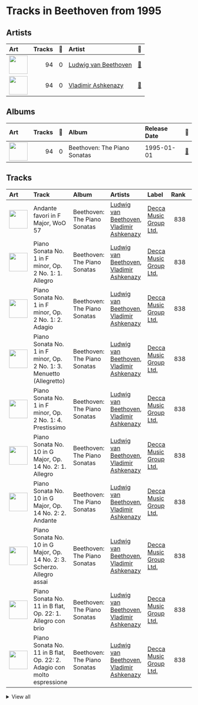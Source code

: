 # Tracks in Beethoven from 1995

## Artists

| Art | Tracks | 💚 | Artist | 🔗 |
|:---|---:|---:|:---|:---|
| <img src="https://i.scdn.co/image/db022999443da6f89e250086329d98b17399b346" alt="" width="50" /> | 94 | 0 | [Ludwig van Beethoven](../../../artists/ludwig_van_beethoven/overview.md) | [🔗](https://open.spotify.com/artist/2wOqMjp9TyABvtHdOSOTUS) |
| <img src="https://i.scdn.co/image/ab6761610000e5eba5a4a932f73faefc19b4e24f" alt="" width="50" /> | 94 | 0 | [Vladimir Ashkenazy](../../../artists/vladimir_ashkenazy/overview.md) | [🔗](https://open.spotify.com/artist/20iZXzMb8LoWXOeca32i82) |

## Albums

| Art | Tracks | 💚 | Album | Release Date | 🔗 |
|:---|---:|---:|:---|:---|:---|
| <img src="https://i.scdn.co/image/ab67616d0000b273c18e2114a3a3ef543635197a" alt="" width="50" /> | 94 | 0 | Beethoven: The Piano Sonatas | 1995-01-01 | [🔗](https://open.spotify.com/album/7xbsSOswKgms1fUFuwKArz) |

## Tracks



| Art | Track | Album | Artists | Label | Rank | 💚 | 🔗 |
|:---|:---|:---|:---|:---|---:|:---|:---|
| <img src="https://i.scdn.co/image/ab67616d0000b273c18e2114a3a3ef543635197a" alt="" width="50" /> | Andante favori in F Major, WoO 57 | Beethoven: The Piano Sonatas | [Ludwig van Beethoven](../../../artists/ludwig_van_beethoven/overview.md), [Vladimir Ashkenazy](../../../artists/vladimir_ashkenazy/overview.md) | [Decca Music Group Ltd.](../../../labels/decca_music_group_ltd_) | 838 | | [🔗](https://open.spotify.com/track/6XvANHX6bfvmhYyvYwUQih) |
| <img src="https://i.scdn.co/image/ab67616d0000b273c18e2114a3a3ef543635197a" alt="" width="50" /> | Piano Sonata No. 1 in F minor, Op. 2 No. 1: 1. Allegro | Beethoven: The Piano Sonatas | [Ludwig van Beethoven](../../../artists/ludwig_van_beethoven/overview.md), [Vladimir Ashkenazy](../../../artists/vladimir_ashkenazy/overview.md) | [Decca Music Group Ltd.](../../../labels/decca_music_group_ltd_) | 838 | | [🔗](https://open.spotify.com/track/2E0Q7KZ2b6wTMsuDA8lRhz) |
| <img src="https://i.scdn.co/image/ab67616d0000b273c18e2114a3a3ef543635197a" alt="" width="50" /> | Piano Sonata No. 1 in F minor, Op. 2 No. 1: 2. Adagio | Beethoven: The Piano Sonatas | [Ludwig van Beethoven](../../../artists/ludwig_van_beethoven/overview.md), [Vladimir Ashkenazy](../../../artists/vladimir_ashkenazy/overview.md) | [Decca Music Group Ltd.](../../../labels/decca_music_group_ltd_) | 838 | | [🔗](https://open.spotify.com/track/4PpdgsxpYNn7VJBQJX4jy2) |
| <img src="https://i.scdn.co/image/ab67616d0000b273c18e2114a3a3ef543635197a" alt="" width="50" /> | Piano Sonata No. 1 in F minor, Op. 2 No. 1: 3. Menuetto (Allegretto) | Beethoven: The Piano Sonatas | [Ludwig van Beethoven](../../../artists/ludwig_van_beethoven/overview.md), [Vladimir Ashkenazy](../../../artists/vladimir_ashkenazy/overview.md) | [Decca Music Group Ltd.](../../../labels/decca_music_group_ltd_) | 838 | | [🔗](https://open.spotify.com/track/67SOOKfcONBy6SdpoVz2bL) |
| <img src="https://i.scdn.co/image/ab67616d0000b273c18e2114a3a3ef543635197a" alt="" width="50" /> | Piano Sonata No. 1 in F minor, Op. 2 No. 1: 4. Prestissimo | Beethoven: The Piano Sonatas | [Ludwig van Beethoven](../../../artists/ludwig_van_beethoven/overview.md), [Vladimir Ashkenazy](../../../artists/vladimir_ashkenazy/overview.md) | [Decca Music Group Ltd.](../../../labels/decca_music_group_ltd_) | 838 | | [🔗](https://open.spotify.com/track/1Wrn95wC9svYqRRPovuW8x) |
| <img src="https://i.scdn.co/image/ab67616d0000b273c18e2114a3a3ef543635197a" alt="" width="50" /> | Piano Sonata No. 10 in G Major, Op. 14 No. 2: 1. Allegro | Beethoven: The Piano Sonatas | [Ludwig van Beethoven](../../../artists/ludwig_van_beethoven/overview.md), [Vladimir Ashkenazy](../../../artists/vladimir_ashkenazy/overview.md) | [Decca Music Group Ltd.](../../../labels/decca_music_group_ltd_) | 838 | | [🔗](https://open.spotify.com/track/2gamjD7tMdIsxVpYBC86I2) |
| <img src="https://i.scdn.co/image/ab67616d0000b273c18e2114a3a3ef543635197a" alt="" width="50" /> | Piano Sonata No. 10 in G Major, Op. 14 No. 2: 2. Andante | Beethoven: The Piano Sonatas | [Ludwig van Beethoven](../../../artists/ludwig_van_beethoven/overview.md), [Vladimir Ashkenazy](../../../artists/vladimir_ashkenazy/overview.md) | [Decca Music Group Ltd.](../../../labels/decca_music_group_ltd_) | 838 | | [🔗](https://open.spotify.com/track/6F6k480dc0Xm5VAsdotoGp) |
| <img src="https://i.scdn.co/image/ab67616d0000b273c18e2114a3a3ef543635197a" alt="" width="50" /> | Piano Sonata No. 10 in G Major, Op. 14 No. 2: 3. Scherzo. Allegro assai | Beethoven: The Piano Sonatas | [Ludwig van Beethoven](../../../artists/ludwig_van_beethoven/overview.md), [Vladimir Ashkenazy](../../../artists/vladimir_ashkenazy/overview.md) | [Decca Music Group Ltd.](../../../labels/decca_music_group_ltd_) | 838 | | [🔗](https://open.spotify.com/track/0VEufDhQQQvz863wJ7unXm) |
| <img src="https://i.scdn.co/image/ab67616d0000b273c18e2114a3a3ef543635197a" alt="" width="50" /> | Piano Sonata No. 11 in B flat, Op. 22: 1. Allegro con brio | Beethoven: The Piano Sonatas | [Ludwig van Beethoven](../../../artists/ludwig_van_beethoven/overview.md), [Vladimir Ashkenazy](../../../artists/vladimir_ashkenazy/overview.md) | [Decca Music Group Ltd.](../../../labels/decca_music_group_ltd_) | 838 | | [🔗](https://open.spotify.com/track/0JGm7LxCumF7nRrUlF5QIt) |
| <img src="https://i.scdn.co/image/ab67616d0000b273c18e2114a3a3ef543635197a" alt="" width="50" /> | Piano Sonata No. 11 in B flat, Op. 22: 2. Adagio con molto espressione | Beethoven: The Piano Sonatas | [Ludwig van Beethoven](../../../artists/ludwig_van_beethoven/overview.md), [Vladimir Ashkenazy](../../../artists/vladimir_ashkenazy/overview.md) | [Decca Music Group Ltd.](../../../labels/decca_music_group_ltd_) | 838 | | [🔗](https://open.spotify.com/track/6tB9IboWrHcn2gu1yPkN18) |


<details>
<summary>View all</summary>

| Art | Track | Album | Artists | Label | Rank | 💚 | 🔗 |
|:---|:---|:---|:---|:---|---:|:---|:---|
| <img src="https://i.scdn.co/image/ab67616d0000b273c18e2114a3a3ef543635197a" alt="" width="50" /> | Piano Sonata No. 11 in B flat, Op. 22: 3. Menuetto | Beethoven: The Piano Sonatas | [Ludwig van Beethoven](../../../artists/ludwig_van_beethoven/overview.md), [Vladimir Ashkenazy](../../../artists/vladimir_ashkenazy/overview.md) | [Decca Music Group Ltd.](../../../labels/decca_music_group_ltd_) | 838 | | [🔗](https://open.spotify.com/track/6Cf92UVZEP2X4IVG96Rxlx) |
| <img src="https://i.scdn.co/image/ab67616d0000b273c18e2114a3a3ef543635197a" alt="" width="50" /> | Piano Sonata No. 11 in B flat, Op. 22: 4. Rondo (Allegretto) | Beethoven: The Piano Sonatas | [Ludwig van Beethoven](../../../artists/ludwig_van_beethoven/overview.md), [Vladimir Ashkenazy](../../../artists/vladimir_ashkenazy/overview.md) | [Decca Music Group Ltd.](../../../labels/decca_music_group_ltd_) | 838 | | [🔗](https://open.spotify.com/track/09TzZIZStFNY1Kza5CEgRr) |
| <img src="https://i.scdn.co/image/ab67616d0000b273c18e2114a3a3ef543635197a" alt="" width="50" /> | Piano Sonata No. 12 in A flat, Op. 26: 1. Andante con variazioni | Beethoven: The Piano Sonatas | [Ludwig van Beethoven](../../../artists/ludwig_van_beethoven/overview.md), [Vladimir Ashkenazy](../../../artists/vladimir_ashkenazy/overview.md) | [Decca Music Group Ltd.](../../../labels/decca_music_group_ltd_) | 838 | | [🔗](https://open.spotify.com/track/0jZpofwQyc0pgFCLISZyqH) |
| <img src="https://i.scdn.co/image/ab67616d0000b273c18e2114a3a3ef543635197a" alt="" width="50" /> | Piano Sonata No. 12 in A flat, Op. 26: 2. Scherzo (Allegro molto) | Beethoven: The Piano Sonatas | [Ludwig van Beethoven](../../../artists/ludwig_van_beethoven/overview.md), [Vladimir Ashkenazy](../../../artists/vladimir_ashkenazy/overview.md) | [Decca Music Group Ltd.](../../../labels/decca_music_group_ltd_) | 838 | | [🔗](https://open.spotify.com/track/1ceRZjxysooUhNqjsvetIF) |
| <img src="https://i.scdn.co/image/ab67616d0000b273c18e2114a3a3ef543635197a" alt="" width="50" /> | Piano Sonata No. 12 in A flat, Op. 26: 3. Marcia funebre sulla morte d'un Eroe | Beethoven: The Piano Sonatas | [Ludwig van Beethoven](../../../artists/ludwig_van_beethoven/overview.md), [Vladimir Ashkenazy](../../../artists/vladimir_ashkenazy/overview.md) | [Decca Music Group Ltd.](../../../labels/decca_music_group_ltd_) | 838 | | [🔗](https://open.spotify.com/track/3ao7nFG8rHS8OYbCvA0Cuo) |
| <img src="https://i.scdn.co/image/ab67616d0000b273c18e2114a3a3ef543635197a" alt="" width="50" /> | Piano Sonata No. 12 in A flat, Op. 26: 4. Allegro | Beethoven: The Piano Sonatas | [Ludwig van Beethoven](../../../artists/ludwig_van_beethoven/overview.md), [Vladimir Ashkenazy](../../../artists/vladimir_ashkenazy/overview.md) | [Decca Music Group Ltd.](../../../labels/decca_music_group_ltd_) | 838 | | [🔗](https://open.spotify.com/track/31AZdDNdlQCUezidrDWH47) |
| <img src="https://i.scdn.co/image/ab67616d0000b273c18e2114a3a3ef543635197a" alt="" width="50" /> | Piano Sonata No. 13 in E flat, Op. 27 No. 1: 1. Andante - Allegro - Tempo I | Beethoven: The Piano Sonatas | [Ludwig van Beethoven](../../../artists/ludwig_van_beethoven/overview.md), [Vladimir Ashkenazy](../../../artists/vladimir_ashkenazy/overview.md) | [Decca Music Group Ltd.](../../../labels/decca_music_group_ltd_) | 838 | | [🔗](https://open.spotify.com/track/3sEMnEwMLitPryhuGxgQpV) |
| <img src="https://i.scdn.co/image/ab67616d0000b273c18e2114a3a3ef543635197a" alt="" width="50" /> | Piano Sonata No. 13 in E flat, Op. 27 No. 1: 3. Adagio con espressione | Beethoven: The Piano Sonatas | [Ludwig van Beethoven](../../../artists/ludwig_van_beethoven/overview.md), [Vladimir Ashkenazy](../../../artists/vladimir_ashkenazy/overview.md) | [Decca Music Group Ltd.](../../../labels/decca_music_group_ltd_) | 838 | | [🔗](https://open.spotify.com/track/69FbfBxdOQ46TrFPBcUnYZ) |
| <img src="https://i.scdn.co/image/ab67616d0000b273c18e2114a3a3ef543635197a" alt="" width="50" /> | Piano Sonata No. 13 in E flat, Op. 27 No. 1: 4. Allegro vivace - Tempo I - Presto | Beethoven: The Piano Sonatas | [Ludwig van Beethoven](../../../artists/ludwig_van_beethoven/overview.md), [Vladimir Ashkenazy](../../../artists/vladimir_ashkenazy/overview.md) | [Decca Music Group Ltd.](../../../labels/decca_music_group_ltd_) | 838 | | [🔗](https://open.spotify.com/track/3dK10JRS2TarLCLWZbo27R) |
| <img src="https://i.scdn.co/image/ab67616d0000b273c18e2114a3a3ef543635197a" alt="" width="50" /> | Piano Sonata No. 13 in E flat, Op. 27, No. 1: 2. Allegro molto e vivace | Beethoven: The Piano Sonatas | [Ludwig van Beethoven](../../../artists/ludwig_van_beethoven/overview.md), [Vladimir Ashkenazy](../../../artists/vladimir_ashkenazy/overview.md) | [Decca Music Group Ltd.](../../../labels/decca_music_group_ltd_) | 838 | | [🔗](https://open.spotify.com/track/5TooCaJdIpM4PSFIAKpqOx) |
| <img src="https://i.scdn.co/image/ab67616d0000b273c18e2114a3a3ef543635197a" alt="" width="50" /> | Piano Sonata No. 15 in D, Op. 28 -"Pastorale": 1. Allegro | Beethoven: The Piano Sonatas | [Ludwig van Beethoven](../../../artists/ludwig_van_beethoven/overview.md), [Vladimir Ashkenazy](../../../artists/vladimir_ashkenazy/overview.md) | [Decca Music Group Ltd.](../../../labels/decca_music_group_ltd_) | 838 | | [🔗](https://open.spotify.com/track/3eiAUStWjc93DBuEPlEBSP) |
| <img src="https://i.scdn.co/image/ab67616d0000b273c18e2114a3a3ef543635197a" alt="" width="50" /> | Piano Sonata No. 15 in D, Op. 28 -"Pastorale": 2. Andante | Beethoven: The Piano Sonatas | [Ludwig van Beethoven](../../../artists/ludwig_van_beethoven/overview.md), [Vladimir Ashkenazy](../../../artists/vladimir_ashkenazy/overview.md) | [Decca Music Group Ltd.](../../../labels/decca_music_group_ltd_) | 838 | | [🔗](https://open.spotify.com/track/5xydghdYPMMVdQJTVX2ZPX) |
| <img src="https://i.scdn.co/image/ab67616d0000b273c18e2114a3a3ef543635197a" alt="" width="50" /> | Piano Sonata No. 15 in D, Op. 28 -"Pastorale": 3. Scherzo (Allegro assai) | Beethoven: The Piano Sonatas | [Ludwig van Beethoven](../../../artists/ludwig_van_beethoven/overview.md), [Vladimir Ashkenazy](../../../artists/vladimir_ashkenazy/overview.md) | [Decca Music Group Ltd.](../../../labels/decca_music_group_ltd_) | 838 | | [🔗](https://open.spotify.com/track/3PzrgxokeKboRe1MyMkAsz) |
| <img src="https://i.scdn.co/image/ab67616d0000b273c18e2114a3a3ef543635197a" alt="" width="50" /> | Piano Sonata No. 15 in D, Op. 28 -"Pastorale": 4. Rondo. Allegro ma non troppo | Beethoven: The Piano Sonatas | [Ludwig van Beethoven](../../../artists/ludwig_van_beethoven/overview.md), [Vladimir Ashkenazy](../../../artists/vladimir_ashkenazy/overview.md) | [Decca Music Group Ltd.](../../../labels/decca_music_group_ltd_) | 838 | | [🔗](https://open.spotify.com/track/32ohdHhdVPpZtRKlZv6dS5) |
| <img src="https://i.scdn.co/image/ab67616d0000b273c18e2114a3a3ef543635197a" alt="" width="50" /> | Piano Sonata No. 16 in G, Op. 31 No. 1: 1. Allegro vivace | Beethoven: The Piano Sonatas | [Ludwig van Beethoven](../../../artists/ludwig_van_beethoven/overview.md), [Vladimir Ashkenazy](../../../artists/vladimir_ashkenazy/overview.md) | [Decca Music Group Ltd.](../../../labels/decca_music_group_ltd_) | 838 | | [🔗](https://open.spotify.com/track/5r3qjqRLBS0SsLkuuBVntw) |
| <img src="https://i.scdn.co/image/ab67616d0000b273c18e2114a3a3ef543635197a" alt="" width="50" /> | Piano Sonata No. 16 in G, Op. 31 No. 1: 2. Adagio grazioso | Beethoven: The Piano Sonatas | [Ludwig van Beethoven](../../../artists/ludwig_van_beethoven/overview.md), [Vladimir Ashkenazy](../../../artists/vladimir_ashkenazy/overview.md) | [Decca Music Group Ltd.](../../../labels/decca_music_group_ltd_) | 838 | | [🔗](https://open.spotify.com/track/55X24BGkDWD7lsHNsmGSY3) |
| <img src="https://i.scdn.co/image/ab67616d0000b273c18e2114a3a3ef543635197a" alt="" width="50" /> | Piano Sonata No. 16 in G, Op. 31 No. 1: 3. Rondo (Allegretto) | Beethoven: The Piano Sonatas | [Ludwig van Beethoven](../../../artists/ludwig_van_beethoven/overview.md), [Vladimir Ashkenazy](../../../artists/vladimir_ashkenazy/overview.md) | [Decca Music Group Ltd.](../../../labels/decca_music_group_ltd_) | 838 | | [🔗](https://open.spotify.com/track/4QpCaoTElARQj31WH2lPAx) |
| <img src="https://i.scdn.co/image/ab67616d0000b273c18e2114a3a3ef543635197a" alt="" width="50" /> | Piano Sonata No. 17 in D minor, Op. 31 No. 2 -"Tempest": 1. Largo - Allegro | Beethoven: The Piano Sonatas | [Ludwig van Beethoven](../../../artists/ludwig_van_beethoven/overview.md), [Vladimir Ashkenazy](../../../artists/vladimir_ashkenazy/overview.md) | [Decca Music Group Ltd.](../../../labels/decca_music_group_ltd_) | 838 | | [🔗](https://open.spotify.com/track/4mduuj01b4mVak85MrC7OF) |
| <img src="https://i.scdn.co/image/ab67616d0000b273c18e2114a3a3ef543635197a" alt="" width="50" /> | Piano Sonata No. 17 in D minor, Op. 31 No. 2 -"Tempest": 2. Adagio | Beethoven: The Piano Sonatas | [Ludwig van Beethoven](../../../artists/ludwig_van_beethoven/overview.md), [Vladimir Ashkenazy](../../../artists/vladimir_ashkenazy/overview.md) | [Decca Music Group Ltd.](../../../labels/decca_music_group_ltd_) | 838 | | [🔗](https://open.spotify.com/track/3HtCNpL6JQ5k5Mqtee3kWc) |
| <img src="https://i.scdn.co/image/ab67616d0000b273c18e2114a3a3ef543635197a" alt="" width="50" /> | Piano Sonata No. 17 in D minor, Op. 31 No. 2 -"Tempest": 3. Allegretto | Beethoven: The Piano Sonatas | [Ludwig van Beethoven](../../../artists/ludwig_van_beethoven/overview.md), [Vladimir Ashkenazy](../../../artists/vladimir_ashkenazy/overview.md) | [Decca Music Group Ltd.](../../../labels/decca_music_group_ltd_) | 838 | | [🔗](https://open.spotify.com/track/6hSk9N1dglIFXwSGVZW3XC) |
| <img src="https://i.scdn.co/image/ab67616d0000b273c18e2114a3a3ef543635197a" alt="" width="50" /> | Piano Sonata No. 18 in E flat, Op. 31 No. 3 -"The Hunt": 1. Allegro | Beethoven: The Piano Sonatas | [Ludwig van Beethoven](../../../artists/ludwig_van_beethoven/overview.md), [Vladimir Ashkenazy](../../../artists/vladimir_ashkenazy/overview.md) | [Decca Music Group Ltd.](../../../labels/decca_music_group_ltd_) | 838 | | [🔗](https://open.spotify.com/track/06WBwk3ploTpWPjgM2jdF0) |
| <img src="https://i.scdn.co/image/ab67616d0000b273c18e2114a3a3ef543635197a" alt="" width="50" /> | Piano Sonata No. 18 in E flat, Op. 31 No. 3 -"The Hunt": 2. Scherzo (Allegretto vivace) | Beethoven: The Piano Sonatas | [Ludwig van Beethoven](../../../artists/ludwig_van_beethoven/overview.md), [Vladimir Ashkenazy](../../../artists/vladimir_ashkenazy/overview.md) | [Decca Music Group Ltd.](../../../labels/decca_music_group_ltd_) | 838 | | [🔗](https://open.spotify.com/track/6ghMfD0tM3XxGxhTLQ1ilI) |
| <img src="https://i.scdn.co/image/ab67616d0000b273c18e2114a3a3ef543635197a" alt="" width="50" /> | Piano Sonata No. 18 in E flat, Op. 31 No. 3 -"The Hunt": 3. Menuetto (Moderato e grazioso) | Beethoven: The Piano Sonatas | [Ludwig van Beethoven](../../../artists/ludwig_van_beethoven/overview.md), [Vladimir Ashkenazy](../../../artists/vladimir_ashkenazy/overview.md) | [Decca Music Group Ltd.](../../../labels/decca_music_group_ltd_) | 838 | | [🔗](https://open.spotify.com/track/0Ug52ip9Z9uCWXhicp3lb7) |
| <img src="https://i.scdn.co/image/ab67616d0000b273c18e2114a3a3ef543635197a" alt="" width="50" /> | Piano Sonata No. 18 in E flat, Op. 31 No. 3 -"The Hunt": 4. Presto con fuoco | Beethoven: The Piano Sonatas | [Ludwig van Beethoven](../../../artists/ludwig_van_beethoven/overview.md), [Vladimir Ashkenazy](../../../artists/vladimir_ashkenazy/overview.md) | [Decca Music Group Ltd.](../../../labels/decca_music_group_ltd_) | 838 | | [🔗](https://open.spotify.com/track/4G1SNHok5v4z8EhG4dsZBi) |
| <img src="https://i.scdn.co/image/ab67616d0000b273c18e2114a3a3ef543635197a" alt="" width="50" /> | Piano Sonata No. 19 in G minor, Op. 49 No. 1: 1. Andante | Beethoven: The Piano Sonatas | [Ludwig van Beethoven](../../../artists/ludwig_van_beethoven/overview.md), [Vladimir Ashkenazy](../../../artists/vladimir_ashkenazy/overview.md) | [Decca Music Group Ltd.](../../../labels/decca_music_group_ltd_) | 838 | | [🔗](https://open.spotify.com/track/6fnnJxQzSmNrgZubGxEfoR) |
| <img src="https://i.scdn.co/image/ab67616d0000b273c18e2114a3a3ef543635197a" alt="" width="50" /> | Piano Sonata No. 19 in G minor, Op. 49 No. 1: 2. Rondo (Allegro) | Beethoven: The Piano Sonatas | [Ludwig van Beethoven](../../../artists/ludwig_van_beethoven/overview.md), [Vladimir Ashkenazy](../../../artists/vladimir_ashkenazy/overview.md) | [Decca Music Group Ltd.](../../../labels/decca_music_group_ltd_) | 838 | | [🔗](https://open.spotify.com/track/2yYoMpdah6zLxZakpCFs9I) |
| <img src="https://i.scdn.co/image/ab67616d0000b273c18e2114a3a3ef543635197a" alt="" width="50" /> | Piano Sonata No. 2 in A, Op. 2 No. 2: 1. Allegro vivace | Beethoven: The Piano Sonatas | [Ludwig van Beethoven](../../../artists/ludwig_van_beethoven/overview.md), [Vladimir Ashkenazy](../../../artists/vladimir_ashkenazy/overview.md) | [Decca Music Group Ltd.](../../../labels/decca_music_group_ltd_) | 838 | | [🔗](https://open.spotify.com/track/0j6XoSUHbf3aj487ZOn6t6) |
| <img src="https://i.scdn.co/image/ab67616d0000b273c18e2114a3a3ef543635197a" alt="" width="50" /> | Piano Sonata No. 2 in A, Op. 2 No. 2: 2. Largo appassionato | Beethoven: The Piano Sonatas | [Ludwig van Beethoven](../../../artists/ludwig_van_beethoven/overview.md), [Vladimir Ashkenazy](../../../artists/vladimir_ashkenazy/overview.md) | [Decca Music Group Ltd.](../../../labels/decca_music_group_ltd_) | 838 | | [🔗](https://open.spotify.com/track/0wAtZN1NyyFr85GOz4IoZK) |
| <img src="https://i.scdn.co/image/ab67616d0000b273c18e2114a3a3ef543635197a" alt="" width="50" /> | Piano Sonata No. 2 in A, Op. 2 No. 2: 3. Scherzo (Allegretto) | Beethoven: The Piano Sonatas | [Ludwig van Beethoven](../../../artists/ludwig_van_beethoven/overview.md), [Vladimir Ashkenazy](../../../artists/vladimir_ashkenazy/overview.md) | [Decca Music Group Ltd.](../../../labels/decca_music_group_ltd_) | 838 | | [🔗](https://open.spotify.com/track/0cN0dCON1MqFJmDG2TYD07) |
| <img src="https://i.scdn.co/image/ab67616d0000b273c18e2114a3a3ef543635197a" alt="" width="50" /> | Piano Sonata No. 2 in A, Op. 2 No. 2: 4. Rondo (Grazioso) | Beethoven: The Piano Sonatas | [Ludwig van Beethoven](../../../artists/ludwig_van_beethoven/overview.md), [Vladimir Ashkenazy](../../../artists/vladimir_ashkenazy/overview.md) | [Decca Music Group Ltd.](../../../labels/decca_music_group_ltd_) | 838 | | [🔗](https://open.spotify.com/track/1Lv1DwrC0wphiUnlhDczkK) |
| <img src="https://i.scdn.co/image/ab67616d0000b273c18e2114a3a3ef543635197a" alt="" width="50" /> | Piano Sonata No. 20 in G, Op. 49 No. 2: 1. Allegro ma non troppo | Beethoven: The Piano Sonatas | [Ludwig van Beethoven](../../../artists/ludwig_van_beethoven/overview.md), [Vladimir Ashkenazy](../../../artists/vladimir_ashkenazy/overview.md) | [Decca Music Group Ltd.](../../../labels/decca_music_group_ltd_) | 838 | | [🔗](https://open.spotify.com/track/7onetNzttpXOktzvYhHjEE) |
| <img src="https://i.scdn.co/image/ab67616d0000b273c18e2114a3a3ef543635197a" alt="" width="50" /> | Piano Sonata No. 20 in G, Op. 49 No. 2: 2. Tempo di Menuetto | Beethoven: The Piano Sonatas | [Ludwig van Beethoven](../../../artists/ludwig_van_beethoven/overview.md), [Vladimir Ashkenazy](../../../artists/vladimir_ashkenazy/overview.md) | [Decca Music Group Ltd.](../../../labels/decca_music_group_ltd_) | 838 | | [🔗](https://open.spotify.com/track/34c7zY3bo50nlq6x69nfNc) |
| <img src="https://i.scdn.co/image/ab67616d0000b273c18e2114a3a3ef543635197a" alt="" width="50" /> | Piano Sonata No. 21 in C Major, Op. 53 "Waldstein": I. Allegro con brio | Beethoven: The Piano Sonatas | [Ludwig van Beethoven](../../../artists/ludwig_van_beethoven/overview.md), [Vladimir Ashkenazy](../../../artists/vladimir_ashkenazy/overview.md) | [Decca Music Group Ltd.](../../../labels/decca_music_group_ltd_) | 838 | | [🔗](https://open.spotify.com/track/6mhZMduiw9NIIRk75k9WVy) |
| <img src="https://i.scdn.co/image/ab67616d0000b273c18e2114a3a3ef543635197a" alt="" width="50" /> | Piano Sonata No. 21 in C Major, Op. 53 "Waldstein": II. Introduzione (Adagio molto) | Beethoven: The Piano Sonatas | [Ludwig van Beethoven](../../../artists/ludwig_van_beethoven/overview.md), [Vladimir Ashkenazy](../../../artists/vladimir_ashkenazy/overview.md) | [Decca Music Group Ltd.](../../../labels/decca_music_group_ltd_) | 838 | | [🔗](https://open.spotify.com/track/3BtD1leAlPIEwzBbddVbu3) |
| <img src="https://i.scdn.co/image/ab67616d0000b273c18e2114a3a3ef543635197a" alt="" width="50" /> | Piano Sonata No. 21 in C Major, Op. 53 "Waldstein": III. Rondo (Allegretto moderato - Prestissimo) | Beethoven: The Piano Sonatas | [Ludwig van Beethoven](../../../artists/ludwig_van_beethoven/overview.md), [Vladimir Ashkenazy](../../../artists/vladimir_ashkenazy/overview.md) | [Decca Music Group Ltd.](../../../labels/decca_music_group_ltd_) | 838 | | [🔗](https://open.spotify.com/track/3yIWNNQnAQeCmPgjEZ8UwX) |
| <img src="https://i.scdn.co/image/ab67616d0000b273c18e2114a3a3ef543635197a" alt="" width="50" /> | Piano Sonata No. 22 in F, Op. 54: 1. In Tempo d'un Menuetto | Beethoven: The Piano Sonatas | [Ludwig van Beethoven](../../../artists/ludwig_van_beethoven/overview.md), [Vladimir Ashkenazy](../../../artists/vladimir_ashkenazy/overview.md) | [Decca Music Group Ltd.](../../../labels/decca_music_group_ltd_) | 838 | | [🔗](https://open.spotify.com/track/3by3Ot4t6qvbM5m8aARcnU) |
| <img src="https://i.scdn.co/image/ab67616d0000b273c18e2114a3a3ef543635197a" alt="" width="50" /> | Piano Sonata No. 22 in F, Op. 54: 2. Allegretto | Beethoven: The Piano Sonatas | [Ludwig van Beethoven](../../../artists/ludwig_van_beethoven/overview.md), [Vladimir Ashkenazy](../../../artists/vladimir_ashkenazy/overview.md) | [Decca Music Group Ltd.](../../../labels/decca_music_group_ltd_) | 838 | | [🔗](https://open.spotify.com/track/0ZlOZ8gvrSamzfceD9frmQ) |
| <img src="https://i.scdn.co/image/ab67616d0000b273c18e2114a3a3ef543635197a" alt="" width="50" /> | Piano Sonata No. 24 in F-Sharp Major, Op. 78 "For Therese": 1. Adagio cantabile - Allegro ma non troppo | Beethoven: The Piano Sonatas | [Ludwig van Beethoven](../../../artists/ludwig_van_beethoven/overview.md), [Vladimir Ashkenazy](../../../artists/vladimir_ashkenazy/overview.md) | [Decca Music Group Ltd.](../../../labels/decca_music_group_ltd_) | 838 | | [🔗](https://open.spotify.com/track/26CdQ7JMFDD8kSjpebz2eu) |
| <img src="https://i.scdn.co/image/ab67616d0000b273c18e2114a3a3ef543635197a" alt="" width="50" /> | Piano Sonata No. 24 in F-Sharp Major, Op. 78 "For Therese": 2. Allegro vivace | Beethoven: The Piano Sonatas | [Ludwig van Beethoven](../../../artists/ludwig_van_beethoven/overview.md), [Vladimir Ashkenazy](../../../artists/vladimir_ashkenazy/overview.md) | [Decca Music Group Ltd.](../../../labels/decca_music_group_ltd_) | 838 | | [🔗](https://open.spotify.com/track/4KTOl5qB3uTITHsRUnStDT) |
| <img src="https://i.scdn.co/image/ab67616d0000b273c18e2114a3a3ef543635197a" alt="" width="50" /> | Piano Sonata No. 25 in G, Op. 79: 1. Presto alla tedesca | Beethoven: The Piano Sonatas | [Ludwig van Beethoven](../../../artists/ludwig_van_beethoven/overview.md), [Vladimir Ashkenazy](../../../artists/vladimir_ashkenazy/overview.md) | [Decca Music Group Ltd.](../../../labels/decca_music_group_ltd_) | 838 | | [🔗](https://open.spotify.com/track/51etNICsNf6ltMHZ4I0i2q) |
| <img src="https://i.scdn.co/image/ab67616d0000b273c18e2114a3a3ef543635197a" alt="" width="50" /> | Piano Sonata No. 25 in G, Op. 79: 2. Andante | Beethoven: The Piano Sonatas | [Ludwig van Beethoven](../../../artists/ludwig_van_beethoven/overview.md), [Vladimir Ashkenazy](../../../artists/vladimir_ashkenazy/overview.md) | [Decca Music Group Ltd.](../../../labels/decca_music_group_ltd_) | 838 | | [🔗](https://open.spotify.com/track/7BRXe9ZmWqgdnsYTYh6imx) |
| <img src="https://i.scdn.co/image/ab67616d0000b273c18e2114a3a3ef543635197a" alt="" width="50" /> | Piano Sonata No. 25 in G, Op. 79: 3. Vivace | Beethoven: The Piano Sonatas | [Ludwig van Beethoven](../../../artists/ludwig_van_beethoven/overview.md), [Vladimir Ashkenazy](../../../artists/vladimir_ashkenazy/overview.md) | [Decca Music Group Ltd.](../../../labels/decca_music_group_ltd_) | 838 | | [🔗](https://open.spotify.com/track/0mUGRc6gLkHcgOIR8sabE0) |
| <img src="https://i.scdn.co/image/ab67616d0000b273c18e2114a3a3ef543635197a" alt="" width="50" /> | Piano Sonata No. 26 in E-Flat Major, Op. 81a "Les Adieux": I. Das Lebewohl (Adagio - Allegro) | Beethoven: The Piano Sonatas | [Ludwig van Beethoven](../../../artists/ludwig_van_beethoven/overview.md), [Vladimir Ashkenazy](../../../artists/vladimir_ashkenazy/overview.md) | [Decca Music Group Ltd.](../../../labels/decca_music_group_ltd_) | 838 | | [🔗](https://open.spotify.com/track/76915vyJFSFWrz8AYVMN2p) |
| <img src="https://i.scdn.co/image/ab67616d0000b273c18e2114a3a3ef543635197a" alt="" width="50" /> | Piano Sonata No. 26 in E-Flat Major, Op. 81a "Les Adieux": II. Abwesendheit (Andante espressivo) | Beethoven: The Piano Sonatas | [Ludwig van Beethoven](../../../artists/ludwig_van_beethoven/overview.md), [Vladimir Ashkenazy](../../../artists/vladimir_ashkenazy/overview.md) | [Decca Music Group Ltd.](../../../labels/decca_music_group_ltd_) | 838 | | [🔗](https://open.spotify.com/track/5GbOl9pbHEzSYSUGlmScAG) |
| <img src="https://i.scdn.co/image/ab67616d0000b273c18e2114a3a3ef543635197a" alt="" width="50" /> | Piano Sonata No. 26 in E-Flat Major, Op. 81a "Les Adieux": III. Das Wiedersehn (Vivacissimamente) | Beethoven: The Piano Sonatas | [Ludwig van Beethoven](../../../artists/ludwig_van_beethoven/overview.md), [Vladimir Ashkenazy](../../../artists/vladimir_ashkenazy/overview.md) | [Decca Music Group Ltd.](../../../labels/decca_music_group_ltd_) | 838 | | [🔗](https://open.spotify.com/track/4BxkxmC4faMNZnyfC93vPj) |
| <img src="https://i.scdn.co/image/ab67616d0000b273c18e2114a3a3ef543635197a" alt="" width="50" /> | Piano Sonata No. 27 in E minor, Op. 90: 1. Mit Lebhaftigkeit und durchaus mit Empfindung und Ausdruck | Beethoven: The Piano Sonatas | [Ludwig van Beethoven](../../../artists/ludwig_van_beethoven/overview.md), [Vladimir Ashkenazy](../../../artists/vladimir_ashkenazy/overview.md) | [Decca Music Group Ltd.](../../../labels/decca_music_group_ltd_) | 838 | | [🔗](https://open.spotify.com/track/6DY6DT8yFhYMLzawndbTLn) |
| <img src="https://i.scdn.co/image/ab67616d0000b273c18e2114a3a3ef543635197a" alt="" width="50" /> | Piano Sonata No. 27 in E minor, Op. 90: 2. Nicht zu geschwind und sehr singbar vorgetragen | Beethoven: The Piano Sonatas | [Ludwig van Beethoven](../../../artists/ludwig_van_beethoven/overview.md), [Vladimir Ashkenazy](../../../artists/vladimir_ashkenazy/overview.md) | [Decca Music Group Ltd.](../../../labels/decca_music_group_ltd_) | 838 | | [🔗](https://open.spotify.com/track/5WOSo1bZ4XCBXOPaXchqum) |
| <img src="https://i.scdn.co/image/ab67616d0000b273c18e2114a3a3ef543635197a" alt="" width="50" /> | Piano Sonata No. 28 in A, Op. 101: 1. Etwas lebhaft und mit der innigsten Empfindung (Allegretto ma non troppo) | Beethoven: The Piano Sonatas | [Ludwig van Beethoven](../../../artists/ludwig_van_beethoven/overview.md), [Vladimir Ashkenazy](../../../artists/vladimir_ashkenazy/overview.md) | [Decca Music Group Ltd.](../../../labels/decca_music_group_ltd_) | 838 | | [🔗](https://open.spotify.com/track/1joDzsy0rLrltCMjf8hIZk) |
| <img src="https://i.scdn.co/image/ab67616d0000b273c18e2114a3a3ef543635197a" alt="" width="50" /> | Piano Sonata No. 28 in A, Op. 101: 2. Lebhaft, marschmäßig (Vivace alla marcia) | Beethoven: The Piano Sonatas | [Ludwig van Beethoven](../../../artists/ludwig_van_beethoven/overview.md), [Vladimir Ashkenazy](../../../artists/vladimir_ashkenazy/overview.md) | [Decca Music Group Ltd.](../../../labels/decca_music_group_ltd_) | 838 | | [🔗](https://open.spotify.com/track/34mjwTLHXOlw8hkXThHtkG) |
| <img src="https://i.scdn.co/image/ab67616d0000b273c18e2114a3a3ef543635197a" alt="" width="50" /> | Piano Sonata No. 28 in A, Op. 101: 3. Langsam und sehnsuchtsvoll (Adagio ma non troppo, con affetto) | Beethoven: The Piano Sonatas | [Ludwig van Beethoven](../../../artists/ludwig_van_beethoven/overview.md), [Vladimir Ashkenazy](../../../artists/vladimir_ashkenazy/overview.md) | [Decca Music Group Ltd.](../../../labels/decca_music_group_ltd_) | 838 | | [🔗](https://open.spotify.com/track/0Enb2uwLWzhszdFVvXR9GN) |
| <img src="https://i.scdn.co/image/ab67616d0000b273c18e2114a3a3ef543635197a" alt="" width="50" /> | Piano Sonata No. 29 in B flat, Op. 106 -"Hammerklavier": 1. Allegro | Beethoven: The Piano Sonatas | [Ludwig van Beethoven](../../../artists/ludwig_van_beethoven/overview.md), [Vladimir Ashkenazy](../../../artists/vladimir_ashkenazy/overview.md) | [Decca Music Group Ltd.](../../../labels/decca_music_group_ltd_) | 838 | | [🔗](https://open.spotify.com/track/7HuiaLJAKmUDZSSe5gsPBb) |
| <img src="https://i.scdn.co/image/ab67616d0000b273c18e2114a3a3ef543635197a" alt="" width="50" /> | Piano Sonata No. 29 in B flat, Op. 106 -"Hammerklavier": 2. Scherzo (Assai vivace - Presto - Prestissimo - Tempo I) | Beethoven: The Piano Sonatas | [Ludwig van Beethoven](../../../artists/ludwig_van_beethoven/overview.md), [Vladimir Ashkenazy](../../../artists/vladimir_ashkenazy/overview.md) | [Decca Music Group Ltd.](../../../labels/decca_music_group_ltd_) | 838 | | [🔗](https://open.spotify.com/track/0p7MucNl42X928zuT1iZCX) |
| <img src="https://i.scdn.co/image/ab67616d0000b273c18e2114a3a3ef543635197a" alt="" width="50" /> | Piano Sonata No. 29 in B flat, Op. 106 -"Hammerklavier": 3. Adagio sostenuto | Beethoven: The Piano Sonatas | [Ludwig van Beethoven](../../../artists/ludwig_van_beethoven/overview.md), [Vladimir Ashkenazy](../../../artists/vladimir_ashkenazy/overview.md) | [Decca Music Group Ltd.](../../../labels/decca_music_group_ltd_) | 838 | | [🔗](https://open.spotify.com/track/1e41zTu6iZWK8dnqCdU4fd) |
| <img src="https://i.scdn.co/image/ab67616d0000b273c18e2114a3a3ef543635197a" alt="" width="50" /> | Piano Sonata No. 29 in B flat, Op. 106 -"Hammerklavier": 4. Largo - Allegro risoluto | Beethoven: The Piano Sonatas | [Ludwig van Beethoven](../../../artists/ludwig_van_beethoven/overview.md), [Vladimir Ashkenazy](../../../artists/vladimir_ashkenazy/overview.md) | [Decca Music Group Ltd.](../../../labels/decca_music_group_ltd_) | 838 | | [🔗](https://open.spotify.com/track/6D2m6JYhKjzz3gVmvjZTAg) |
| <img src="https://i.scdn.co/image/ab67616d0000b273c18e2114a3a3ef543635197a" alt="" width="50" /> | Piano Sonata No. 3 in C, Op. 2 No. 3: 1. Allegro con brio | Beethoven: The Piano Sonatas | [Ludwig van Beethoven](../../../artists/ludwig_van_beethoven/overview.md), [Vladimir Ashkenazy](../../../artists/vladimir_ashkenazy/overview.md) | [Decca Music Group Ltd.](../../../labels/decca_music_group_ltd_) | 838 | | [🔗](https://open.spotify.com/track/6E4pjpSYbSHc3DRnLSnYcE) |
| <img src="https://i.scdn.co/image/ab67616d0000b273c18e2114a3a3ef543635197a" alt="" width="50" /> | Piano Sonata No. 3 in C, Op. 2 No. 3: 2. Adagio | Beethoven: The Piano Sonatas | [Ludwig van Beethoven](../../../artists/ludwig_van_beethoven/overview.md), [Vladimir Ashkenazy](../../../artists/vladimir_ashkenazy/overview.md) | [Decca Music Group Ltd.](../../../labels/decca_music_group_ltd_) | 838 | | [🔗](https://open.spotify.com/track/62qDWPZpDnLJqL85aWZs2E) |
| <img src="https://i.scdn.co/image/ab67616d0000b273c18e2114a3a3ef543635197a" alt="" width="50" /> | Piano Sonata No. 3 in C, Op. 2 No. 3: 3. Scherzo (Allegro) | Beethoven: The Piano Sonatas | [Ludwig van Beethoven](../../../artists/ludwig_van_beethoven/overview.md), [Vladimir Ashkenazy](../../../artists/vladimir_ashkenazy/overview.md) | [Decca Music Group Ltd.](../../../labels/decca_music_group_ltd_) | 838 | | [🔗](https://open.spotify.com/track/0cG1eHAxX9qgBoHkmJMEhl) |
| <img src="https://i.scdn.co/image/ab67616d0000b273c18e2114a3a3ef543635197a" alt="" width="50" /> | Piano Sonata No. 3 in C, Op. 2 No. 3: 4. Allegro assai | Beethoven: The Piano Sonatas | [Ludwig van Beethoven](../../../artists/ludwig_van_beethoven/overview.md), [Vladimir Ashkenazy](../../../artists/vladimir_ashkenazy/overview.md) | [Decca Music Group Ltd.](../../../labels/decca_music_group_ltd_) | 838 | | [🔗](https://open.spotify.com/track/1ATiYARYMDX7OMTX4RrFlw) |
| <img src="https://i.scdn.co/image/ab67616d0000b273c18e2114a3a3ef543635197a" alt="" width="50" /> | Piano Sonata No. 30 in E, Op. 109: 1. Vivace, ma non troppo - Adagio espressivo - Tempo I | Beethoven: The Piano Sonatas | [Ludwig van Beethoven](../../../artists/ludwig_van_beethoven/overview.md), [Vladimir Ashkenazy](../../../artists/vladimir_ashkenazy/overview.md) | [Decca Music Group Ltd.](../../../labels/decca_music_group_ltd_) | 838 | | [🔗](https://open.spotify.com/track/1hjFqmh8TZi7qTOoOpWQIi) |
| <img src="https://i.scdn.co/image/ab67616d0000b273c18e2114a3a3ef543635197a" alt="" width="50" /> | Piano Sonata No. 30 in E, Op. 109: 2. Prestissimo | Beethoven: The Piano Sonatas | [Ludwig van Beethoven](../../../artists/ludwig_van_beethoven/overview.md), [Vladimir Ashkenazy](../../../artists/vladimir_ashkenazy/overview.md) | [Decca Music Group Ltd.](../../../labels/decca_music_group_ltd_) | 838 | | [🔗](https://open.spotify.com/track/0ZIhFlc89d2jvgfcgfKpwN) |
| <img src="https://i.scdn.co/image/ab67616d0000b273c18e2114a3a3ef543635197a" alt="" width="50" /> | Piano Sonata No. 30 in E, Op. 109: 3. Gesangvoll, mit innigster Empfindung (Andante molto cantabile ed espressivo) | Beethoven: The Piano Sonatas | [Ludwig van Beethoven](../../../artists/ludwig_van_beethoven/overview.md), [Vladimir Ashkenazy](../../../artists/vladimir_ashkenazy/overview.md) | [Decca Music Group Ltd.](../../../labels/decca_music_group_ltd_) | 838 | | [🔗](https://open.spotify.com/track/6i4hjBqCkGirJ0EHRfmbBk) |
| <img src="https://i.scdn.co/image/ab67616d0000b273c18e2114a3a3ef543635197a" alt="" width="50" /> | Piano Sonata No. 31 in A flat, Op. 110: 1. Moderato cantabile molto espressivo | Beethoven: The Piano Sonatas | [Ludwig van Beethoven](../../../artists/ludwig_van_beethoven/overview.md), [Vladimir Ashkenazy](../../../artists/vladimir_ashkenazy/overview.md) | [Decca Music Group Ltd.](../../../labels/decca_music_group_ltd_) | 838 | | [🔗](https://open.spotify.com/track/6sgoLkP077c0bE7TYqvUAV) |
| <img src="https://i.scdn.co/image/ab67616d0000b273c18e2114a3a3ef543635197a" alt="" width="50" /> | Piano Sonata No. 31 in A flat, Op. 110: 2. Allegro molto | Beethoven: The Piano Sonatas | [Ludwig van Beethoven](../../../artists/ludwig_van_beethoven/overview.md), [Vladimir Ashkenazy](../../../artists/vladimir_ashkenazy/overview.md) | [Decca Music Group Ltd.](../../../labels/decca_music_group_ltd_) | 838 | | [🔗](https://open.spotify.com/track/3UfHf3OZVwTS9bip0AQykg) |
| <img src="https://i.scdn.co/image/ab67616d0000b273c18e2114a3a3ef543635197a" alt="" width="50" /> | Piano Sonata No. 31 in A flat, Op. 110: 3. Adagio ma non troppo | Beethoven: The Piano Sonatas | [Ludwig van Beethoven](../../../artists/ludwig_van_beethoven/overview.md), [Vladimir Ashkenazy](../../../artists/vladimir_ashkenazy/overview.md) | [Decca Music Group Ltd.](../../../labels/decca_music_group_ltd_) | 838 | | [🔗](https://open.spotify.com/track/07D7JKZN8FtTneq1ffuNis) |
| <img src="https://i.scdn.co/image/ab67616d0000b273c18e2114a3a3ef543635197a" alt="" width="50" /> | Piano Sonata No. 31 in A flat, Op. 110: 3b. Fuga (Allegro ma non troppo) | Beethoven: The Piano Sonatas | [Ludwig van Beethoven](../../../artists/ludwig_van_beethoven/overview.md), [Vladimir Ashkenazy](../../../artists/vladimir_ashkenazy/overview.md) | [Decca Music Group Ltd.](../../../labels/decca_music_group_ltd_) | 838 | | [🔗](https://open.spotify.com/track/1v3vMPC0nMLJ3pqTfIfSfE) |
| <img src="https://i.scdn.co/image/ab67616d0000b273c18e2114a3a3ef543635197a" alt="" width="50" /> | Piano Sonata No. 32 in C minor, Op. 111: 1. Maestoso - Allegro con brio ed appassionato | Beethoven: The Piano Sonatas | [Ludwig van Beethoven](../../../artists/ludwig_van_beethoven/overview.md), [Vladimir Ashkenazy](../../../artists/vladimir_ashkenazy/overview.md) | [Decca Music Group Ltd.](../../../labels/decca_music_group_ltd_) | 838 | | [🔗](https://open.spotify.com/track/6w2fQ88TfbV5p22zJXaBon) |
| <img src="https://i.scdn.co/image/ab67616d0000b273c18e2114a3a3ef543635197a" alt="" width="50" /> | Piano Sonata No. 32 in C minor, Op. 111: 2. Arietta (Adagio molto semplice e cantabile) | Beethoven: The Piano Sonatas | [Ludwig van Beethoven](../../../artists/ludwig_van_beethoven/overview.md), [Vladimir Ashkenazy](../../../artists/vladimir_ashkenazy/overview.md) | [Decca Music Group Ltd.](../../../labels/decca_music_group_ltd_) | 838 | | [🔗](https://open.spotify.com/track/5z8Ci3BEYcJE74WS5c2Xtg) |
| <img src="https://i.scdn.co/image/ab67616d0000b273c18e2114a3a3ef543635197a" alt="" width="50" /> | Piano Sonata No. 4 in E flat, Op. 7: 1. Allegro molto e con brio | Beethoven: The Piano Sonatas | [Ludwig van Beethoven](../../../artists/ludwig_van_beethoven/overview.md), [Vladimir Ashkenazy](../../../artists/vladimir_ashkenazy/overview.md) | [Decca Music Group Ltd.](../../../labels/decca_music_group_ltd_) | 838 | | [🔗](https://open.spotify.com/track/7bqW46yJPC7pGVOksJibHX) |
| <img src="https://i.scdn.co/image/ab67616d0000b273c18e2114a3a3ef543635197a" alt="" width="50" /> | Piano Sonata No. 4 in E flat, Op. 7: 2. Largo, con gran espressione | Beethoven: The Piano Sonatas | [Ludwig van Beethoven](../../../artists/ludwig_van_beethoven/overview.md), [Vladimir Ashkenazy](../../../artists/vladimir_ashkenazy/overview.md) | [Decca Music Group Ltd.](../../../labels/decca_music_group_ltd_) | 838 | | [🔗](https://open.spotify.com/track/6YPms7CZ0jhRd9BtpIiLBs) |
| <img src="https://i.scdn.co/image/ab67616d0000b273c18e2114a3a3ef543635197a" alt="" width="50" /> | Piano Sonata No. 4 in E flat, Op. 7: 3. Allegro | Beethoven: The Piano Sonatas | [Ludwig van Beethoven](../../../artists/ludwig_van_beethoven/overview.md), [Vladimir Ashkenazy](../../../artists/vladimir_ashkenazy/overview.md) | [Decca Music Group Ltd.](../../../labels/decca_music_group_ltd_) | 838 | | [🔗](https://open.spotify.com/track/7mjP1zIbYt98zXkL5HUIBs) |
| <img src="https://i.scdn.co/image/ab67616d0000b273c18e2114a3a3ef543635197a" alt="" width="50" /> | Piano Sonata No. 4 in E flat, Op. 7: 4. Rondo (Poco allegretto e grazioso) | Beethoven: The Piano Sonatas | [Ludwig van Beethoven](../../../artists/ludwig_van_beethoven/overview.md), [Vladimir Ashkenazy](../../../artists/vladimir_ashkenazy/overview.md) | [Decca Music Group Ltd.](../../../labels/decca_music_group_ltd_) | 838 | | [🔗](https://open.spotify.com/track/1f64W90KNdGhGzoElkVy3G) |
| <img src="https://i.scdn.co/image/ab67616d0000b273c18e2114a3a3ef543635197a" alt="" width="50" /> | Piano Sonata No. 5 in C minor, Op. 10 No. 1: 1. Allegro molto e con brio | Beethoven: The Piano Sonatas | [Ludwig van Beethoven](../../../artists/ludwig_van_beethoven/overview.md), [Vladimir Ashkenazy](../../../artists/vladimir_ashkenazy/overview.md) | [Decca Music Group Ltd.](../../../labels/decca_music_group_ltd_) | 838 | | [🔗](https://open.spotify.com/track/23esxSOldUXZFyucgRXauX) |
| <img src="https://i.scdn.co/image/ab67616d0000b273c18e2114a3a3ef543635197a" alt="" width="50" /> | Piano Sonata No. 5 in C minor, Op. 10 No. 1: 2. Adagio molto | Beethoven: The Piano Sonatas | [Ludwig van Beethoven](../../../artists/ludwig_van_beethoven/overview.md), [Vladimir Ashkenazy](../../../artists/vladimir_ashkenazy/overview.md) | [Decca Music Group Ltd.](../../../labels/decca_music_group_ltd_) | 838 | | [🔗](https://open.spotify.com/track/3N0s6pKEKkV7xqFgt4L4Xq) |
| <img src="https://i.scdn.co/image/ab67616d0000b273c18e2114a3a3ef543635197a" alt="" width="50" /> | Piano Sonata No. 5 in C minor, Op. 10 No. 1: 3. Finale (Prestissimo) | Beethoven: The Piano Sonatas | [Ludwig van Beethoven](../../../artists/ludwig_van_beethoven/overview.md), [Vladimir Ashkenazy](../../../artists/vladimir_ashkenazy/overview.md) | [Decca Music Group Ltd.](../../../labels/decca_music_group_ltd_) | 838 | | [🔗](https://open.spotify.com/track/2jCWcL2WI97EZU9Im0xVrd) |
| <img src="https://i.scdn.co/image/ab67616d0000b273c18e2114a3a3ef543635197a" alt="" width="50" /> | Piano Sonata No. 6 in F, Op. 10 No. 2: 1. Allegro | Beethoven: The Piano Sonatas | [Ludwig van Beethoven](../../../artists/ludwig_van_beethoven/overview.md), [Vladimir Ashkenazy](../../../artists/vladimir_ashkenazy/overview.md) | [Decca Music Group Ltd.](../../../labels/decca_music_group_ltd_) | 838 | | [🔗](https://open.spotify.com/track/66Jfdc0nO0rGPxOQN6yfXz) |
| <img src="https://i.scdn.co/image/ab67616d0000b273c18e2114a3a3ef543635197a" alt="" width="50" /> | Piano Sonata No. 6 in F, Op. 10 No. 2: 2. Allegretto | Beethoven: The Piano Sonatas | [Ludwig van Beethoven](../../../artists/ludwig_van_beethoven/overview.md), [Vladimir Ashkenazy](../../../artists/vladimir_ashkenazy/overview.md) | [Decca Music Group Ltd.](../../../labels/decca_music_group_ltd_) | 838 | | [🔗](https://open.spotify.com/track/4gThvgaLCcABLJIFFKTlig) |
| <img src="https://i.scdn.co/image/ab67616d0000b273c18e2114a3a3ef543635197a" alt="" width="50" /> | Piano Sonata No. 6 in F, Op. 10 No. 2: 3. Presto | Beethoven: The Piano Sonatas | [Ludwig van Beethoven](../../../artists/ludwig_van_beethoven/overview.md), [Vladimir Ashkenazy](../../../artists/vladimir_ashkenazy/overview.md) | [Decca Music Group Ltd.](../../../labels/decca_music_group_ltd_) | 838 | | [🔗](https://open.spotify.com/track/5QjudrRTfGuFlouT4LcV2j) |
| <img src="https://i.scdn.co/image/ab67616d0000b273c18e2114a3a3ef543635197a" alt="" width="50" /> | Piano Sonata No. 7 in D, Op. 10 No. 3: 1. Presto | Beethoven: The Piano Sonatas | [Ludwig van Beethoven](../../../artists/ludwig_van_beethoven/overview.md), [Vladimir Ashkenazy](../../../artists/vladimir_ashkenazy/overview.md) | [Decca Music Group Ltd.](../../../labels/decca_music_group_ltd_) | 838 | | [🔗](https://open.spotify.com/track/5bydS2TjR8Ac2P72MDC5Wr) |
| <img src="https://i.scdn.co/image/ab67616d0000b273c18e2114a3a3ef543635197a" alt="" width="50" /> | Piano Sonata No. 7 in D, Op. 10 No. 3: 2. Largo e mesto | Beethoven: The Piano Sonatas | [Ludwig van Beethoven](../../../artists/ludwig_van_beethoven/overview.md), [Vladimir Ashkenazy](../../../artists/vladimir_ashkenazy/overview.md) | [Decca Music Group Ltd.](../../../labels/decca_music_group_ltd_) | 838 | | [🔗](https://open.spotify.com/track/29GJWMhsi9PL4QecBU9gSe) |
| <img src="https://i.scdn.co/image/ab67616d0000b273c18e2114a3a3ef543635197a" alt="" width="50" /> | Piano Sonata No. 7 in D, Op. 10 No. 3: 3. Menuetto (Allegro) | Beethoven: The Piano Sonatas | [Ludwig van Beethoven](../../../artists/ludwig_van_beethoven/overview.md), [Vladimir Ashkenazy](../../../artists/vladimir_ashkenazy/overview.md) | [Decca Music Group Ltd.](../../../labels/decca_music_group_ltd_) | 838 | | [🔗](https://open.spotify.com/track/5QUg8sW1xAK7ENDQNfRsZk) |
| <img src="https://i.scdn.co/image/ab67616d0000b273c18e2114a3a3ef543635197a" alt="" width="50" /> | Piano Sonata No. 7 in D, Op. 10 No. 3: 4. Rondo (Allegro) | Beethoven: The Piano Sonatas | [Ludwig van Beethoven](../../../artists/ludwig_van_beethoven/overview.md), [Vladimir Ashkenazy](../../../artists/vladimir_ashkenazy/overview.md) | [Decca Music Group Ltd.](../../../labels/decca_music_group_ltd_) | 838 | | [🔗](https://open.spotify.com/track/6Dhas016rdWQd49cGPeeor) |
| <img src="https://i.scdn.co/image/ab67616d0000b273c18e2114a3a3ef543635197a" alt="" width="50" /> | Piano Sonata No. 9 in E, Op. 14 No. 1: 1. Allegro | Beethoven: The Piano Sonatas | [Ludwig van Beethoven](../../../artists/ludwig_van_beethoven/overview.md), [Vladimir Ashkenazy](../../../artists/vladimir_ashkenazy/overview.md) | [Decca Music Group Ltd.](../../../labels/decca_music_group_ltd_) | 838 | | [🔗](https://open.spotify.com/track/3dijT40beX4KWeV7rUqLOP) |
| <img src="https://i.scdn.co/image/ab67616d0000b273c18e2114a3a3ef543635197a" alt="" width="50" /> | Piano Sonata No. 9 in E, Op. 14 No. 1: 2. Allegretto | Beethoven: The Piano Sonatas | [Ludwig van Beethoven](../../../artists/ludwig_van_beethoven/overview.md), [Vladimir Ashkenazy](../../../artists/vladimir_ashkenazy/overview.md) | [Decca Music Group Ltd.](../../../labels/decca_music_group_ltd_) | 838 | | [🔗](https://open.spotify.com/track/6Jg6KshLjhoSZw3J9IKl4X) |
| <img src="https://i.scdn.co/image/ab67616d0000b273c18e2114a3a3ef543635197a" alt="" width="50" /> | Piano Sonata No. 9 in E, Op. 14 No. 1: 3. Rondo (Allegro comodo) | Beethoven: The Piano Sonatas | [Ludwig van Beethoven](../../../artists/ludwig_van_beethoven/overview.md), [Vladimir Ashkenazy](../../../artists/vladimir_ashkenazy/overview.md) | [Decca Music Group Ltd.](../../../labels/decca_music_group_ltd_) | 838 | | [🔗](https://open.spotify.com/track/2xIQfni4ohls4aDybQLdWn) |

</details>

